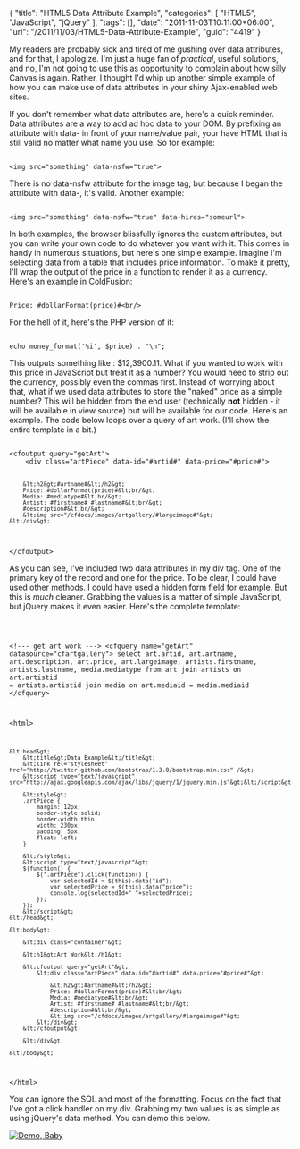 {
	"title": "HTML5 Data Attribute Example",
	"categories": [
		"HTML5",
		"JavaScript",
		"jQuery"
	],
	"tags": [],
	"date": "2011-11-03T10:11:00+06:00",
	"url": "/2011/11/03/HTML5-Data-Attribute-Example",
	"guid": "4419"
}

My readers are probably sick and tired of me gushing over data attributes, and for that, I apologize. I'm just a huge fan of <i>practical</i>, useful solutions, and no, I'm not going to use this as opportunity to complain about how silly Canvas is again. Rather, I thought I'd whip up another simple example of how you can make use of data attributes in your shiny Ajax-enabled web sites.
<!--more-->
<p>

If you don't remember what data attributes are, here's a quick reminder. Data attributes are a way to add ad hoc data to your DOM. By prefixing an attribute with data- in front of your name/value pair, your have HTML that is still valid no matter what name you use. So for example:

<p>

<code>
&lt;img src="something" data-nsfw="true"&gt;
</code>

<p>

There is no data-nsfw attribute for the image tag, but because I began the attribute with data-, it's valid. Another example:

<p>

<code>
&lt;img src="something" data-nsfw="true" data-hires="someurl"&gt;
</code>

<p>

In both examples, the browser blissfully ignores the custom attributes, but you can write your own code to do whatever you want with it. This comes in handy in numerous situations, but here's one simple example. Imagine I'm selecting data from a table that includes price information. To make it pretty, I'll wrap the output of the price in a function to render it as a currency. Here's an example in ColdFusion:

<p>

<code>
Price: #dollarFormat(price)#&lt;br/&gt;
</code>

<p>

For the hell of it, here's the PHP version of it:

<p>

<code>
echo money_format('%i', $price) . "\n";
</code>

<p>

This outputs something like : $12,3900.11. What if you wanted to work with this price in JavaScript but treat it as a number? You would need to strip out the currency, possibly even the commas first. Instead of worrying about that, what if we used data attributes to store the "naked" price as a simple number? This will be hidden from the end user (technically <b>not</b> hidden - it will be available in view source) but will be available for our code. Here's an example. The code below loops over a query of art work. (I'll show the entire template in a bit.)

<p>

<code>
&lt;cfoutput query="getArt"&gt;
	&lt;div class="artPiece" data-id="#artid#" data-price="#price#"&gt;
		
		&lt;h2&gt;#artname#&lt;/h2&gt;
		Price: #dollarFormat(price)#&lt;br/&gt;
		Media: #mediatype#&lt;br/&gt;
		Artist: #firstname# #lastname#&lt;br/&gt;
		#description#&lt;br/&gt;
		&lt;img src="/cfdocs/images/artgallery/#largeimage#"&gt;
	&lt;/div&gt;
&lt;/cfoutput&gt;
</code>

<p>

As you can see, I've included two data attributes in my div tag. One of the primary key of the record and one for the price. To be clear, I could have used other methods. I could have used a hidden form field for example. But this is <i>much</i> cleaner. Grabbing the values is a matter of simple JavaScript, but jQuery makes it even easier. Here's the complete template:

<p>

<code>


&lt;!--- get art work ---&gt;
&lt;cfquery name="getArt" datasource="cfartgallery"&gt;
select	art.artid, art.artname, art.description, art.price, art.largeimage, 
		artists.firstname, artists.lastname, 
		media.mediatype
		from art
		join artists on art.artistid = artists.artistid
		join media on art.mediaid = media.mediaid
&lt;/cfquery&gt;

&lt;html&gt;
	
	&lt;head&gt;
		&lt;title&gt;Data Example&lt;/title&gt;
		&lt;link rel="stylesheet" href="http://twitter.github.com/bootstrap/1.3.0/bootstrap.min.css" /&gt;
		&lt;script type="text/javascript" src="http://ajax.googleapis.com/ajax/libs/jquery/1/jquery.min.js"&gt;&lt;/script&gt;

		&lt;style&gt;
		.artPiece {
			margin: 12px;	
			border-style:solid;            
           	border-width:thin;
			width: 230px;   
			padding: 5px;
			float: left;
		}
		
		&lt;/style&gt;
		&lt;script type="text/javascript"&gt;
		$(function() {
			$(".artPiece").click(function() {
				var selectedId = $(this).data("id");
				var selectedPrice = $(this).data("price");
				console.log(selectedId+" "+selectedPrice);
			});			
		});	
		&lt;/script&gt;
	&lt;/head&gt;
	
	&lt;body&gt;
		
		&lt;div class="container"&gt;
			
		&lt;h1&gt;Art Work&lt;/h1&gt;
		
		&lt;cfoutput query="getArt"&gt;
			&lt;div class="artPiece" data-id="#artid#" data-price="#price#"&gt;
				
				&lt;h2&gt;#artname#&lt;/h2&gt;
				Price: #dollarFormat(price)#&lt;br/&gt;
				Media: #mediatype#&lt;br/&gt;
				Artist: #firstname# #lastname#&lt;br/&gt;
				#description#&lt;br/&gt;
				&lt;img src="/cfdocs/images/artgallery/#largeimage#"&gt;
			&lt;/div&gt;
		&lt;/cfoutput&gt;
		
		&lt;/div&gt;
		
	&lt;/body&gt;
	
&lt;/html&gt;
</code>

<p>

You can ignore the SQL and most of the formatting. Focus on the fact that I've got a click handler on my div. Grabbing my two values is as simple as using jQuery's data method. You can demo this below.

<p>

<a href="http://www.raymondcamden.com/demos/2011/nov/3/test3.cfm"><img src="http://www.coldfusionjedi.com/images/icon_128.png" title="Demo, Baby" border="0"></a>